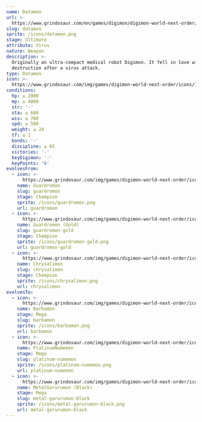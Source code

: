 ```yaml
---
name: Datamon
url: >-
  https://www.grindosaur.com/en/games/digimon/digimon-world-next-order/digimon/141-datamon
slug: datamon
sprite: /icons/datamon.png
stage: Ultimate
attribute: Virus
nature: Weapon
description: >-
  Originally an ultra-compact medical robot Digimon. It fell in love with
  destruction after a virus attack.
type: Datamon
icon: >-
  https://www.grindosaur.com/img/games/digimon-world-next-order/icons/141-datamon-icon.png
conditions:
  hp: ≥ 2000
  mp: ≥ 4000
  str: '-'
  sta: ≥ 600
  wis: ≥ 700
  spd: ≥ 500
  weight: ≤ 24
  tf: ≤ 1
  bonds: '-'
  discipline: ≥ 65
  victories: '-'
  keyDigimon: '-'
  keyPoints: '6'
evolvesFrom:
  - icon: >-
      https://www.grindosaur.com/img/games/digimon-world-next-order/icons/85-guardromon-icon-small.png
    name: Guardromon
    slug: guardromon
    stage: Champion
    sprite: /icons/guardromon.png
    url: guardromon
  - icon: >-
      https://www.grindosaur.com/img/games/digimon-world-next-order/icons/96-guardromon-gold-icon-small.png
    name: Guardromon (Gold)
    slug: guardromon-gold
    stage: Champion
    sprite: /icons/guardromon-gold.png
    url: guardromon-gold
  - icon: >-
      https://www.grindosaur.com/img/games/digimon-world-next-order/icons/106-chrysalimon-icon-small.png
    name: Chrysalimon
    slug: chrysalimon
    stage: Champion
    sprite: /icons/chrysalimon.png
    url: chrysalimon
evolvesTo:
  - icon: >-
      https://www.grindosaur.com/img/games/digimon-world-next-order/icons/191-barbamon-icon-small.png
    name: Barbamon
    stage: Mega
    slug: barbamon
    sprite: /icons/barbamon.png
    url: barbamon
  - icon: >-
      https://www.grindosaur.com/img/games/digimon-world-next-order/icons/203-platinumnumemon-icon-small.png
    name: PlatinumNumemon
    stage: Mega
    slug: platinum-numemon
    sprite: /icons/platinum-numemon.png
    url: platinum-numemon
  - icon: >-
      https://www.grindosaur.com/img/games/digimon-world-next-order/icons/198-metalgarurumon-black-icon-small.png
    name: MetalGarurumon (Black)
    stage: Mega
    slug: metal-garurumon-black
    sprite: /icons/metal-garurumon-black.png
    url: metal-garurumon-black
---
```


